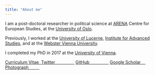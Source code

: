 ```yaml
---
title: "About me"
---
```


I am a post-doctoral researcher in political science at [ARENA](https://www.sv.uio.no/arena/english/) Centre for European Studies, at the [University of Oslo](https://www.uio.no/english/).


Previously, I worked at the [University of Lucerne](https://www.unilu.ch), <a href="https://www.ihs.ac.at" target="_blank">Institute for Advanced Studies</a>, and at the <a href="http://webster.ac.at" target="_blank">Webster Vienna University</a>.

I completed my PhD in 2017 at the <a href="https://www.univie.ac.at/en/" target="_blank">University of Vienna</a>.


<div class="home">
<a href="https://resulumit.com/files/cv_resulumit.pdf" class="badge badge-large" id="h1">Curriculum Vitae&nbsp; <i class="fa fa-file-pdf-o"></i></a>
<a href="https://twitter.com/ResulUmit" class="badge badge-large" id="h2">Twitter &nbsp;&nbsp;&nbsp;&nbsp;&nbsp;&nbsp;&nbsp;&nbsp;&nbsp;&nbsp;&nbsp;&nbsp;&nbsp;&nbsp;&nbsp;<i class="fa fa-twitter"></i></a>
<a href="https://github.com/resulumit" class="badge badge-large" id="h3">GitHub &nbsp;&nbsp;&nbsp;&nbsp;&nbsp;&nbsp;&nbsp;&nbsp;&nbsp;&nbsp;&nbsp;&nbsp;&nbsp;&nbsp;&nbsp;<i class="fa fa-github"></i></a>
<a href="https://scholar.google.com/citations?user=J5Ck-vkAAAAJ&hl=en" class="badge badge-large" id="h4">Google Scholar&nbsp;&nbsp;&nbsp;&nbsp;<i class="ai ai-google-scholar"></i></a>
<a href="https://resulumit.com/images/resul_umit.jpg" class="badge badge-large" id="h5">Photograph&nbsp;&nbsp;&nbsp;&nbsp;&nbsp;&nbsp;&nbsp;&nbsp;&nbsp;<i class="fa fa-camera"></i></a>
</div>

